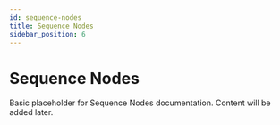 ```yaml
---
id: sequence-nodes
title: Sequence Nodes
sidebar_position: 6
---
```


# Sequence Nodes

Basic placeholder for Sequence Nodes documentation. Content will be added later. 